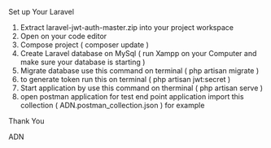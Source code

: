 Set up Your Laravel 

1. Extract laravel-jwt-auth-master.zip into your project workspace
2. Open on your code editor
3. Compose project ( composer update )
4. Create Laravel database on MySql ( run Xampp on your Computer and make sure your database is starting )
5. Migrate database use this command on terminal ( php artisan migrate )
6. to generate token run this on terminal ( php artisan jwt:secret )
7. Start application by use this command on therminal ( php artisan serve )
8. open postman application for test end point application
   import this collection  ( ADN.postman_collection.json )  for example 


Thank You

ADN



